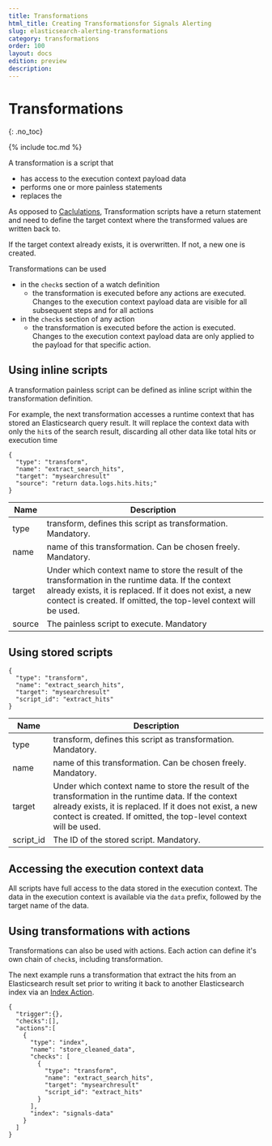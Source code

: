 ```yaml
---
title: Transformations
html_title: Creating Transformationsfor Signals Alerting
slug: elasticsearch-alerting-transformations
category: transformations
order: 100
layout: docs
edition: preview
description: 
---
```


<!--- Copyright 2019 floragunn GmbH -->

# Transformations
{: .no_toc}

{% include toc.md %}

A transformation is a script that 

* has access to the execution context payload data
* performs one or more painless statements
* replaces the  

As opposed to [Caclulations](transformations_calculations.md), Transformation scripts have a return statement and need to define the target context where the transformed values are written back to.

If the target context already exists, it is overwritten. If not, a new one is created.

Transformations can be used

* in the `check`s section of a watch definition
  * the transformation is executed before any actions are executed. Changes to the execution context payload data are visible for all subsequent steps and for all actions
* in the `check`s section of any action
  * the transformation is executed before the action is executed. Changes to the execution context payload data are only applied to the payload for that specific action.

## Using inline scripts

A transformation painless script can be defined as inline script within the transformation definition. 

For example, the next transformation accesses a runtime context that has stored an Elasticsearch query result. It will replace the context data with only the `hit`s of the search result, discarding all other data like total hits or execution time

```
{
  "type": "transform",
  "name": "extract_search_hits",
  "target": "mysearchresult"
  "source": "return data.logs.hits.hits;"
}
```

| Name | Description |
|---|---|
| type | transform, defines this script as transformation. Mandatory. |
| name | name of this transformation. Can be chosen freely. Mandatory. |
| target | Under which context name to store the result of the transformation in the runtime data. If the context already exists, it is replaced. If it does not exist, a new contect is created. If omitted, the top-level context will be used. |
| source | The painless script to execute. Mandatory |

## Using stored scripts

```
{
  "type": "transform",
  "name": "extract_search_hits",
  "target": "mysearchresult"
  "script_id": "extract_hits"
}
```
            
| Name | Description |
|---|---|
| type | transform, defines this script as transformation. Mandatory. |
| name | name of this transformation. Can be chosen freely. Mandatory. |
| target | Under which context name to store the result of the transformation in the runtime data. If the context already exists, it is replaced. If it does not exist, a new contect is created. If omitted, the top-level context will be used. |
| script_id | The ID of the stored script. Mandatory. |

## Accessing the execution context data

All scripts have full access to the data stored in the execution context. The data in the execution context is available via the `data` prefix, followed by the target name of the data.

## Using transformations with actions

Transformations can also be used with actions. Each action can define it's own chain of `check`s, including transformation. 

The next example runs a transformation that extract the hits from an Elasticsearch result set prior to writing it back to another Elasticsearch index via an [Index Action](actions_index.md).

```
{ 
  "trigger":{},
  "checks":[],
  "actions":[ 
    {
      "type": "index",
      "name": "store_cleaned_data",
      "checks": [
        {
          "type": "transform",
          "name": "extract_search_hits",
          "target": "mysearchresult"
          "script_id": "extract_hits"
        }
      ],
      "index": "signals-data"
    }
  ]
}
``` 


